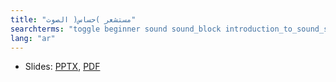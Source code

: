 ```yaml
---
title: "مستشعر )حساس( الصوت"
searchterms: "toggle beginner sound sound_block introduction_to_sound_sensor"
lang: "ar"
---
```

 <ul>
 <li class="ng-binding">Slides:
 <a href="ProgrammingLessons/beginner/SoundSensorArabica.pptx">PPTX</a>,
 <a href="ProgrammingLessons/beginner/SoundSensorArabica.pdf">PDF</a>
 </li>
 </ul>
